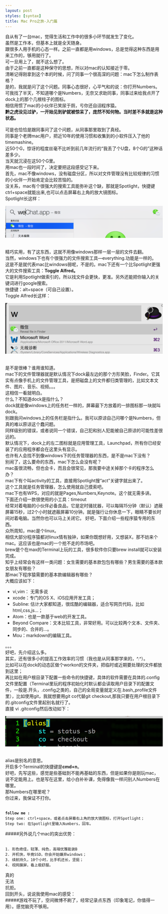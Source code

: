 ```yaml
---
layout: post
styles: [syntax]
title: Mac Pro之旅-入门篇
---
```

自从有了一台mac，觉得生活和工作中的很多小环节就发生了变化。<br>
虽然是工作本，但基本上就是全天随身。<br>
跟很多人用手机的心态一样。之前一直都是用windows，总是觉得这种东西是用来工作的，够用就行了。<br>
可一旦用上了，就不这么想了。<br>
由于之前一直都是这种保守的思想，所以对mac的认知接近于零。<br>
清晰记得刚拿到这个本的时候，问了同事一个很高深的问题：mac下怎么制作表格？<br>
是的，我就是问了这个问题。同事心态很好，心平气和的说：你打开Numbers。<br>
可我找了半天，不知道哪个是Numbers，无奈又求助同事，同事过来给我点开了dock上的那个几根柱子的图标。
<br>相信用惯了mac的小伙伴已笑尿于厕，亏你还自诩程序猿。
<br>
<b>黔之虎没见过驴，一开始见到驴就被惊呆了，庞然不知何物。当时差不多就是这种状态。 </b>
<br>
<br>可是也恰恰是跟同事问了这个问题，从同事那里取到了真经。
<br>同事是个老牌mac用户，把近10年的使用习惯和收集到的小软件压入了他的timemashine。
<br>近50个G，惊讶的程度丝毫不比听到前几年流行的“我丢了个U盘，8个G的”这种话差多少。
<br>当天就沉浸在这50个G里。
<br>用mac也一段时间了，决定要把这段感受记下来。
<br>首先，mac不像windows，没有磁盘分区，所以对文件管理没有比较规律的习惯的小伙伴一开始肯定会比较苦恼的。
<br>没关系，mac有个很强大的搜索工具能弥补这个缺，那就是Spotlight，快捷键ctrl+space就能出来,也可以点击屏幕右上角的放大镜图标。
<br>Spotlight长这样：

![image](../static/images/spotlight.png)


<br>精巧实用，有了这东西，这就不用像windows那样一层一层的文件去翻。
<br>当然，windows下也有个很强力的文件搜索工具—everything.功能是一样的。
<br>这是不是就代表mac比windows弱呢，不是的。mac下还有一个比Spotlight更强大的文件搜索工具：<b>Toggle Alfred。</b>
<br>它是利用Spotlight做索引的，所以找文件会更快，更准。另外还能把你输入的关键词进行google搜索。<br>快捷键：alt+space（可自己设置）。
<br>Toggle Alfred长这样：

![image](../static/images/alfred.png)


<br>是不是很棒？谁用谁知道。
<br>mac下的文件管理器就是默认情况下dock最左边的那个方形笑脸，Finder。它其实有点像手机上的文件管理工具，是把磁盘上的文件都归类管理的，比如文本文件、图片、音乐、视频。。。
<br>这相信一看就明白。
<br>什么？不知道dock是指什么？
<br>dock就是像windows上的任务栏一样的，屏幕最下方放着的一排图标那一块就叫dock。
<br>别跟我问windows上的任务栏是指什么。我可以原谅自己问哪个是Numbers，但真的难以原谅这个蠢问题。<br>同样级别的错误，或者说同一个错误，自己犯和别人犯能被自己原谅的可能性差很远的。
<br>默认情况下，dock上的左二图标就是应用管理工具，Launchpad，所有你已经安装了的应用程序都会在这里头有显示。
<br>也许有人会找不到像windows下的任务管理器的东西，是不是mac下没有？
<br>别闹了，这么要命的东西，mac下怎么会没有呢？
<br>mac虽很流畅，但也会卡，而且会很常见，那我要中途关掉那个卡的程序怎么办？
<br>mac下有个叫activity的工具，直接用Spotlight搜“act”关键字就出来了。
<br>这个工具就是任务管理器，怎么使用就自己摸索吧。
<br>mac下也有WPS，对应的就是Pages,Numbers,Keynote。这个就无需多讲。
<br>下面还介绍一款很使用的小工具：timeout
<br>经常对着电脑的小伙伴必备良品，它是定时骚扰器，可以每隔15分钟（默认）遮蔽屏幕15秒，过2个小时就遮蔽屏幕10分钟。就是强行让你休息一下，眼睛不要长时间对着电脑。当然你也可以马上关闭它。
好吧，下面介绍一些程序猿专用的东西。
<br>众所周知，mac是个linux。
<br>相信大部分程序猿都对linux情有独钟，如果你既想好用，又想装X，那不妨来个mac。这应该也是mac的一个抢不走的市场吧。
<br>brew是个在max的Terminal上玩的工具，很多软件你只要brew install就可以安装完成。
<br>知乎上经常会有这样一类问题：女生需要的基本款包包有哪些？男生需要的基本款女朋友有哪些？
<br>那mac下程序猿需要的基本款编辑器有哪些？ 
<br>大概应该如下：

* vi,vim： 无需多说
* xcode：专门的OS X、iOS应用开发工具；
* Subline: 估计大家都知道，很炫酷的编辑器，适合写网页代码，比如html,css,js...；
* Atom：也是一款基于web的开发工具。
* Beyond Compare：文本比较工具，非常好用。可以比较两个文本、文件夹、同步的、合并的…。
* Mou：markdown的编辑工具。

。。。 
<br>好吧，先介绍这么多。
<br>其实，还有很多小的提高工作效率的习惯（我也是从同事那学来的，^.^）。
<br>比如可以在dock的动态区做个workon的文件夹，把临时或近期要处理的文件都放到这里；
<br>再比如在用户根目录下配置一些命令的快捷键，具体的软件需要在具体的.config文件里配置（Terminal里玩的程序初始化时默认都会读取用户目录下的配置文件，一般是.开头，.config之类的，自己的全局变量就定义在.bash_profile文件里），比如使用git，我就想要用git co代替git checkout,那我只要在用户根目录下的.gitconfig文件里起别名就行了。
<br>直接 vi .gitconfig然后改动如下：

![image](../static/images/terminal.png)

<br>alias是别名的意思。
<br>开启多个Terminal的快捷键是<b>cmd+n</b>。
<br>好吧，先写这些，感觉是些基础到不能再基础的东西，但是如果你是刚玩mac，说不定能用上。也是写在这里，给小白补补课，免得像我一样问别人Numbers在哪里。
<br>那Numbers在哪里呢？
<br>你过来，我保证不打你。 
<br>
<pre><code>
<b>follow me :</b>
Step one: ctrl+space，或者点击屏幕右上角的放大镜图标，打开Spotlight；
Step two: 在Spotlight里输入Numbers，回车。
</code></pre>
#####另外说几个mac的突出优势：
<pre><code>
1. 形色绝佳，轻薄、纯色，高端优雅能装B
2. 开机快，毕竟SSD，你会开始嫌弃windows；
3. 续航持久，10个小时，比手机还长，坚挺；
4. 视网膜屏，看上极舒服。
</code></pre>
真的<br>
无法<br>
抗拒。<br>
回到开头，说说我使用mac的感受：<br>
#####游戏不玩了，空间微博不刷了，经常记录点东西（印象笔记，你值得一用）。感觉脑壳不够用。

